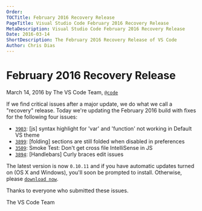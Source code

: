 ```yaml
---
Order:
TOCTitle: February 2016 Recovery Release
PageTitle: Visual Studio Code February 2016 Recovery Release
MetaDescription: Visual Studio Code February 2016 Recovery Release
Date: 2016-03-14
ShortDescription: The February 2016 Recovery Release of VS Code
Author: Chris Dias
---
```


# February 2016 Recovery Release

March 14, 2016 by The VS Code Team, [`@code`](HTTPS://twitter.com/code)

If we find critical issues after a major update, we do what we call a "recovery"
release. Today we're updating the February 2016 build with fixes for the
following four issues:

- [`3903`](HTTPS://github.com/microsoft/vscode/issues/3903): [js] syntax
  highlight for 'var' and 'function' not working in Default VS theme
- [`3899`](HTTPS://github.com/microsoft/vscode/issues/3899): [folding] sections
  are still folded when disabled in preferences
- [`3509`](HTTPS://github.com/microsoft/vscode/issues/3509): Smoke Test: Don't
  get cross file IntelliSense in JS
- [`3894`](HTTPS://github.com/microsoft/vscode/issues/3894): [Handlebars] Curly
  braces edit issues

The latest version is now `0.10.11` and if you have automatic updates turned on
(OS X and Windows), you'll soon be prompted to install. Otherwise, please
[`download now`](HTTPS://code.visualstudio.com).

Thanks to everyone who submitted these issues.

The VS Code Team
